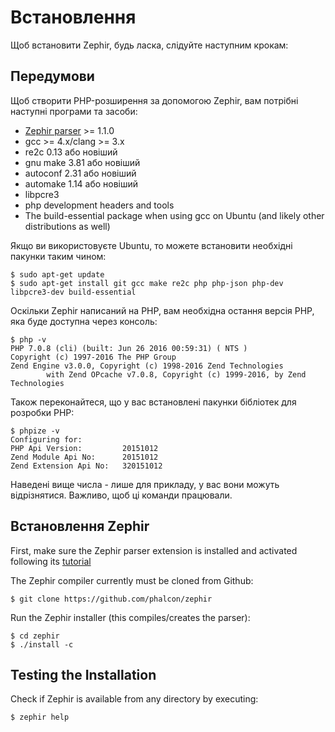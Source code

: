 # Встановлення

Щоб встановити Zephir, будь ласка, слідуйте наступним крокам:

<a name='prerequisites'></a>

## Передумови

Щоб створити PHP-розширення за допомогою Zephir, вам потрібні наступні програми та засоби:

* [Zephir parser](https://github.com/phalcon/php-zephir-parser) >= 1.1.0
* gcc >= 4.x/clang >= 3.x
* re2c 0.13 або новіший
* gnu make 3.81 або новіший
* autoconf 2.31 або новіший
* automake 1.14 або новіший
* libpcre3
* php development headers and tools
* The build-essential package when using gcc on Ubuntu (and likely other distributions as well)

Якщо ви використовуєте Ubuntu, то можете встановити необхідні пакунки таким чином:

    $ sudo apt-get update
    $ sudo apt-get install git gcc make re2c php php-json php-dev libpcre3-dev build-essential
    

Оскільки Zephir написаний на PHP, вам необхідна остання версія PHP, яка буде доступна через консоль:

    $ php -v
    PHP 7.0.8 (cli) (built: Jun 26 2016 00:59:31) ( NTS )
    Copyright (c) 1997-2016 The PHP Group
    Zend Engine v3.0.0, Copyright (c) 1998-2016 Zend Technologies
            with Zend OPcache v7.0.8, Copyright (c) 1999-2016, by Zend Technologies
    

Також переконайтеся, що у вас встановлені пакунки бібліотек для розробки PHP:

    $ phpize -v
    Configuring for:
    PHP Api Version:         20151012
    Zend Module Api No:      20151012
    Zend Extension Api No:   320151012
    

Наведені вище числа - лише для прикладу, у вас вони можуть відрізнятися. Важливо, щоб ці команди працювали.

<a name='installing-zephir'></a>

## Встановлення Zephir

First, make sure the Zephir parser extension is installed and activated following its [tutorial](https://github.com/phalcon/php-zephir-parser)

The Zephir compiler currently must be cloned from Github:

    $ git clone https://github.com/phalcon/zephir
    

Run the Zephir installer (this compiles/creates the parser):

    $ cd zephir
    $ ./install -c
    

<a name='testing-the-installation'></a>

## Testing the Installation

Check if Zephir is available from any directory by executing:

    $ zephir help